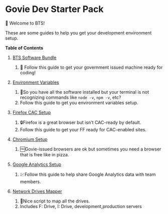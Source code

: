 # Govie Dev Starter Pack

👋 Welcome to BTS!

These are some guides to help you get your development environment setup.

**Table of Contents**

1. [BTS Software Bundle](./md/software-bundle.md)
   1. 🎉 Follow this guide to get your government issued machine ready for coding!
   
2. [Environment Variables](./md/environment-variables.md)
   1. 🤔So you have all the software installed but your terminal is not recognizing commands like `node -v`, `npm -v`, etc?
   2. Follow this guide to get you environment variables setup.
   
3. [Firefox CAC Setup](./md/firefox-cac.md)
   1. 🔒Firefox is a great browser but isn't CAC-ready by default. 
   2. Follow this guide to get your FF ready for CAC-enabled sites.
   
4. [Chromium Setup](./md/chromium-setup.md)
   1. 🆓Govie-issued browsers are ok but sometimes you need a browser that is free like in pizza.
5. [Google Analytics Setup](./md/google-analytics.md) 
   1. 💹Follow this guide to help share Google Analytics data with team members.
   
6. [Network Drives Mapper](./md/network-mapper.md)
   1. 🥇Nice script to map all the drives. 
   2. Includes F: Drive, I: Drive, development,production servers
   
